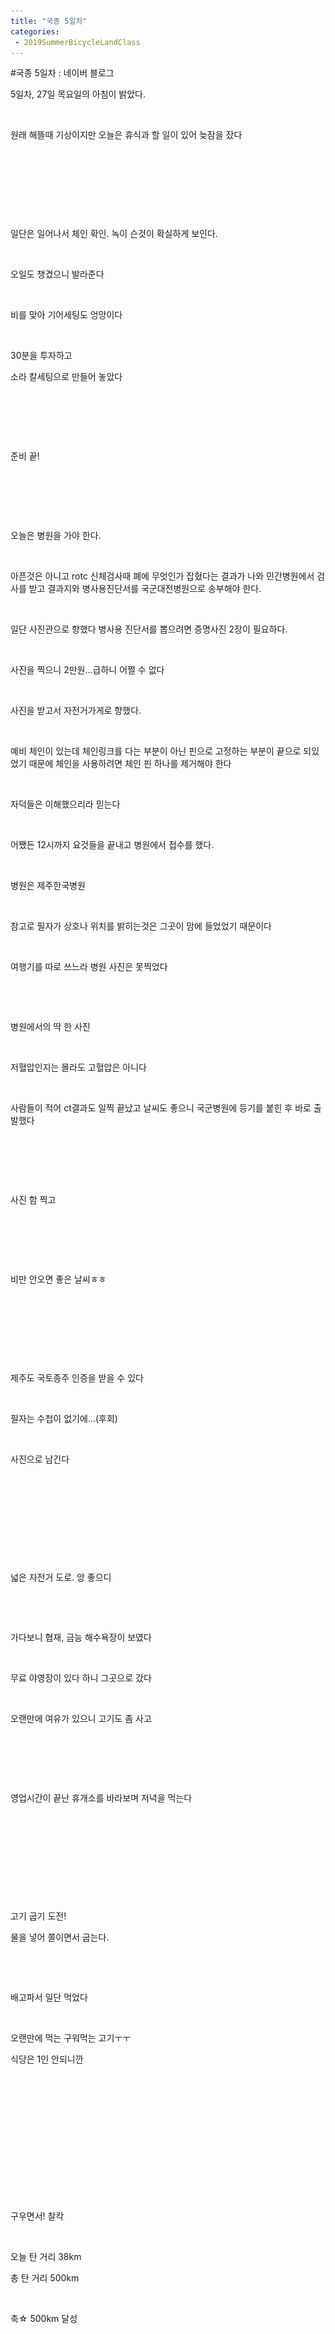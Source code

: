 ```yaml
---
title: "국종 5일차"
categories:
 - 2019SummerBicycleLandClass
---
```

#국종 5일차 : 네이버 블로그
<div class="wrap_rabbit pcol2 _param(1) _postViewArea221573292440" id="post-view221573292440">
<!-- Rabbit HTML --><div class="se-viewer se-theme-default" lang="ko-KR">
<!-- SE_DOC_HEADER_END -->
<div class="se-main-container">
<div class="se-component se-text se-l-default" id="SE-57f25107-99b1-11e9-9aaf-e57bdb210bdc">
<div class="se-component-content">
<div class="se-section se-section-text se-l-default">
<div class="se-module se-module-text"><!-- SE-TEXT { --><p class="se-text-paragraph se-text-paragraph-align-" id="SE-b3215d32-99fb-11e9-bdc1-1b9b3fe1d43d" style=""><span class="se-fs- se-ff-" id="SE-d5066da3-99fb-11e9-bdc1-b5b4067c705f" style="">5일차, 27일 목요일의 아침이 밝았다.</span></p><!-- } SE-TEXT --><!-- SE-TEXT { --><p class="se-text-paragraph se-text-paragraph-align-" id="SE-b3215d33-99fb-11e9-bdc1-4b4cfb356885" style=""><span class="se-fs- se-ff-" id="SE-d5066da4-99fb-11e9-bdc1-710086da8aee" style="">​</span></p><!-- } SE-TEXT --><!-- SE-TEXT { --><p class="se-text-paragraph se-text-paragraph-align-" id="SE-b3215d34-99fb-11e9-bdc1-e13bf104c26c" style=""><span class="se-fs- se-ff-" id="SE-d50694b5-99fb-11e9-bdc1-4d266d7ddf91" style="">원래 해뜰때 기상이지만 오늘은 휴식과 할 일이 있어 늦잠을 잤다</span></p><!-- } SE-TEXT --><!-- SE-TEXT { --><p class="se-text-paragraph se-text-paragraph-align-" id="SE-a429854b-99b7-11e9-9aaf-61756f246b57" style=""><span class="se-fs- se-ff-" id="SE-d50694b6-99fb-11e9-bdc1-154da6a281ec" style="">​</span></p><!-- } SE-TEXT --><!-- SE-TEXT { --><p class="se-text-paragraph se-text-paragraph-align-" id="SE-d50694b8-99fb-11e9-bdc1-535434cc4184" style=""><span class="se-fs- se-ff-" id="SE-d50694b7-99fb-11e9-bdc1-2513c3195a4b" style="">​</span></p><!-- } SE-TEXT --><!-- SE-TEXT { --><p class="se-text-paragraph se-text-paragraph-align-" id="SE-d50694ba-99fb-11e9-bdc1-b9b3ff8d9064" style=""><span class="se-fs- se-ff-" id="SE-d50694b9-99fb-11e9-bdc1-3b98e2f699a7" style="">​</span></p><!-- } SE-TEXT --></div>
</div>
</div>
</div> <div class="se-component se-image se-l-default" id="SE-5435be26-99b1-11e9-9aaf-99211b1ac207">
<div class="se-component-content se-component-content-fit">
<div class="se-section se-section-image se-l-default se-section-align-">
<a class="se-module se-module-image __se_image_link __se_link" data-linkdata='{"id" : "SE-5435be26-99b1-11e9-9aaf-99211b1ac207", "src" : "https://postfiles.pstatic.net/MjAxOTA2MjhfMTA3/MDAxNTYxNzMyNDgyNzk1.LxqO8Vbx1O8vgaLIvHBlFfqgSpyYWlUNCojJMLxnGAAg.PJv1IzGS4HHihemo1ndj-GbxFL0VocFInH7UpxzVtdkg.JPEG.dls32208/20190627_103716.jpg", "linkUse" : "false", "link" : ""}' data-linktype="img" href="#" onclick="return false;" style=" ">
<img alt="" class="se-image-resource" data-height="506" data-lazy-src="https://postfiles.pstatic.net/MjAxOTA2MjhfMTA3/MDAxNTYxNzMyNDgyNzk1.LxqO8Vbx1O8vgaLIvHBlFfqgSpyYWlUNCojJMLxnGAAg.PJv1IzGS4HHihemo1ndj-GbxFL0VocFInH7UpxzVtdkg.JPEG.dls32208/20190627_103716.jpg?type=w966" data-width="900" src="https://raw.githubusercontent.com/rage147-OwO/rage147-OwO.github.io/master/_images/images/2019-6-29-국종 5일차/0.jpg">
</a> </div>
</div>
</div> <div class="se-component se-text se-l-default" id="SE-924be81c-99b1-11e9-9aaf-19e4237fe9ee">
<div class="se-component-content">
<div class="se-section se-section-text se-l-default">
<div class="se-module se-module-text"><!-- SE-TEXT { --><p class="se-text-paragraph se-text-paragraph-align-" id="SE-b3249187-99fb-11e9-bdc1-93db2fef6c19" style=""><span class="se-fs- se-ff-" id="SE-d507580b-99fb-11e9-bdc1-c990315e09b5" style="">일단은 일어나서 체인 확인. 녹이 슨것이 확실하게 보인다.</span></p><!-- } SE-TEXT --><!-- SE-TEXT { --><p class="se-text-paragraph se-text-paragraph-align-" id="SE-b3249188-99fb-11e9-bdc1-31c32c78b3ff" style=""><span class="se-fs- se-ff-" id="SE-d507580c-99fb-11e9-bdc1-cdd171175212" style="">​</span></p><!-- } SE-TEXT --><!-- SE-TEXT { --><p class="se-text-paragraph se-text-paragraph-align-" id="SE-b3249189-99fb-11e9-bdc1-155547817bca" style=""><span class="se-fs- se-ff-" id="SE-d507580d-99fb-11e9-bdc1-7dd56ba08272" style="">오일도 챙겼으니 발라준다</span></p><!-- } SE-TEXT --><!-- SE-TEXT { --><p class="se-text-paragraph se-text-paragraph-align-" id="SE-b324918a-99fb-11e9-bdc1-0bb947c1301d" style=""><span class="se-fs- se-ff-" id="SE-d507580e-99fb-11e9-bdc1-6b1fd23371f9" style="">​</span></p><!-- } SE-TEXT --><!-- SE-TEXT { --><p class="se-text-paragraph se-text-paragraph-align-" id="SE-b324918b-99fb-11e9-bdc1-bf7a4fb29cdb" style=""><span class="se-fs- se-ff-" id="SE-d507580f-99fb-11e9-bdc1-793aaffc91a8" style="">비를 맞아 기어세팅도 엉망이다</span></p><!-- } SE-TEXT --><!-- SE-TEXT { --><p class="se-text-paragraph se-text-paragraph-align-" id="SE-b324918c-99fb-11e9-bdc1-ff094a3562ce" style=""><span class="se-fs- se-ff-" id="SE-d5075810-99fb-11e9-bdc1-99047f992d49" style="">​</span></p><!-- } SE-TEXT --><!-- SE-TEXT { --><p class="se-text-paragraph se-text-paragraph-align-" id="SE-b324918d-99fb-11e9-bdc1-4b56e8adca9f" style=""><span class="se-fs- se-ff-" id="SE-d5077f21-99fb-11e9-bdc1-7d720e10b709" style="">30분을 투자하고</span></p><!-- } SE-TEXT --><!-- SE-TEXT { --><p class="se-text-paragraph se-text-paragraph-align-" id="SE-b324918e-99fb-11e9-bdc1-d58b72fba9dd" style=""><span class="se-fs- se-ff-" id="SE-d5077f22-99fb-11e9-bdc1-eb1803dd505e" style="">소라 칼세팅으로 만들어 놓았다</span></p><!-- } SE-TEXT --><!-- SE-TEXT { --><p class="se-text-paragraph se-text-paragraph-align-" id="SE-b324918f-99fb-11e9-bdc1-e3f36c41b386" style=""><span class="se-fs- se-ff-" id="SE-d5077f23-99fb-11e9-bdc1-a75a4be0a106" style="">​</span></p><!-- } SE-TEXT --><!-- SE-TEXT { --><p class="se-text-paragraph se-text-paragraph-align-" id="SE-b3249190-99fb-11e9-bdc1-8f8448040128" style=""><span class="se-fs- se-ff-" id="SE-d5077f24-99fb-11e9-bdc1-f72097631d5d" style="">​</span></p><!-- } SE-TEXT --><!-- SE-TEXT { --><p class="se-text-paragraph se-text-paragraph-align-" id="SE-b3249191-99fb-11e9-bdc1-f9abdd76ccbe" style=""><span class="se-fs- se-ff-" id="SE-d5077f25-99fb-11e9-bdc1-f1aa6c32b8dc" style="">​</span></p><!-- } SE-TEXT --><!-- SE-TEXT { --><p class="se-text-paragraph se-text-paragraph-align-" id="SE-a42a21a7-99b7-11e9-9aaf-d534bfa32002" style=""><span class="se-fs- se-ff-" id="SE-d5077f26-99fb-11e9-bdc1-cb348f2f330e" style="">준비 끝!</span></p><!-- } SE-TEXT --></div>
</div>
</div>
</div> <div class="se-component se-image se-l-default" id="SE-54360c47-99b1-11e9-9aaf-a59f8596c7f8">
<div class="se-component-content se-component-content-fit">
<div class="se-section se-section-image se-l-default se-section-align-">
<a class="se-module se-module-image __se_image_link __se_link" data-linkdata='{"id" : "SE-54360c47-99b1-11e9-9aaf-a59f8596c7f8", "src" : "https://postfiles.pstatic.net/MjAxOTA2MjhfMTA3/MDAxNTYxNzMyNDgzOTM1.KW68anG-y1J37ynxFdy7Ki-FYK6KyR-RNGS4PLi5R0Eg.dQ8hVBOJGoABVPBPOuinuLvto4N17zfCM9nbpXcJFdUg.JPEG.dls32208/20190627_104809.jpg", "linkUse" : "false", "link" : ""}' data-linktype="img" href="#" onclick="return false;" style=" ">
<img alt="" class="se-image-resource" data-height="506" data-lazy-src="https://postfiles.pstatic.net/MjAxOTA2MjhfMTA3/MDAxNTYxNzMyNDgzOTM1.KW68anG-y1J37ynxFdy7Ki-FYK6KyR-RNGS4PLi5R0Eg.dQ8hVBOJGoABVPBPOuinuLvto4N17zfCM9nbpXcJFdUg.JPEG.dls32208/20190627_104809.jpg?type=w966" data-width="900" src="https://raw.githubusercontent.com/rage147-OwO/rage147-OwO.github.io/master/_images/images/2019-6-29-국종 5일차/1.jpg">
</a> </div>
</div>
</div> <div class="se-component se-text se-l-default" id="SE-c8d564cb-99b1-11e9-9aaf-db70505dd966">
<div class="se-component-content">
<div class="se-section se-section-text se-l-default">
<div class="se-module se-module-text"><!-- SE-TEXT { --><p class="se-text-paragraph se-text-paragraph-align-" id="SE-b325ca14-99fb-11e9-bdc1-857b21d23154" style=""><span class="se-fs- se-ff-" id="SE-d5081b67-99fb-11e9-bdc1-bdf3b03c6f6b" style="">​</span></p><!-- } SE-TEXT --><!-- SE-TEXT { --><p class="se-text-paragraph se-text-paragraph-align-" id="SE-b325ca15-99fb-11e9-bdc1-ffcb87725313" style=""><span class="se-fs- se-ff-" id="SE-d5084278-99fb-11e9-bdc1-a518d901d736" style="">​</span></p><!-- } SE-TEXT --><!-- SE-TEXT { --><p class="se-text-paragraph se-text-paragraph-align-" id="SE-b325ca16-99fb-11e9-bdc1-13b715fb028f" style=""><span class="se-fs- se-ff-" id="SE-d5084279-99fb-11e9-bdc1-097e1612a7bf" style="">오늘은 병원을 가야 한다.</span></p><!-- } SE-TEXT --><!-- SE-TEXT { --><p class="se-text-paragraph se-text-paragraph-align-" id="SE-b325f127-99fb-11e9-bdc1-29fd0bf8fc73" style=""><span class="se-fs- se-ff-" id="SE-d508427a-99fb-11e9-bdc1-c9b8550d24f2" style="">​</span></p><!-- } SE-TEXT --><!-- SE-TEXT { --><p class="se-text-paragraph se-text-paragraph-align-" id="SE-b325f128-99fb-11e9-bdc1-43bcf51ca2c5" style=""><span class="se-fs- se-ff-" id="SE-d508427b-99fb-11e9-bdc1-511d50bc83b4" style="">아픈것은 아니고 rotc 신체검사때 폐에 무엇인가 잡혔다는 결과가 나와 민간병원에서 검사를 받고 결과지와 병사용진단서를 국군대전병원으로 송부해야 한다.</span></p><!-- } SE-TEXT --><!-- SE-TEXT { --><p class="se-text-paragraph se-text-paragraph-align-" id="SE-b325f129-99fb-11e9-bdc1-1fe7057f7b83" style=""><span class="se-fs- se-ff-" id="SE-d508427c-99fb-11e9-bdc1-632eb6ee25c6" style="">​</span></p><!-- } SE-TEXT --><!-- SE-TEXT { --><p class="se-text-paragraph se-text-paragraph-align-" id="SE-b325f12a-99fb-11e9-bdc1-21ad8ee4a6d5" style=""><span class="se-fs- se-ff-" id="SE-d508427d-99fb-11e9-bdc1-ff87ee8e2133" style="">일단 사진관으로 향했다 병사용 진단서를 뽑으려면 증명사진 2장이 필요하다.</span></p><!-- } SE-TEXT --><!-- SE-TEXT { --><p class="se-text-paragraph se-text-paragraph-align-" id="SE-b325f12b-99fb-11e9-bdc1-53d1af59c24d" style=""><span class="se-fs- se-ff-" id="SE-d508427e-99fb-11e9-bdc1-ed84157cd87a" style="">​</span></p><!-- } SE-TEXT --><!-- SE-TEXT { --><p class="se-text-paragraph se-text-paragraph-align-" id="SE-b325f12c-99fb-11e9-bdc1-c98858cbe97f" style=""><span class="se-fs- se-ff-" id="SE-d508698f-99fb-11e9-bdc1-f95c3b0ef46d" style="">사진을 찍으니 2만원...급하니 어쩔 수 없다</span></p><!-- } SE-TEXT --><!-- SE-TEXT { --><p class="se-text-paragraph se-text-paragraph-align-" id="SE-b325f12d-99fb-11e9-bdc1-4323b1791aa5" style=""><span class="se-fs- se-ff-" id="SE-d5086990-99fb-11e9-bdc1-59cabcc2a442" style="">​</span></p><!-- } SE-TEXT --><!-- SE-TEXT { --><p class="se-text-paragraph se-text-paragraph-align-" id="SE-b325f12e-99fb-11e9-bdc1-33dd84ff6e67" style=""><span class="se-fs- se-ff-" id="SE-d5086991-99fb-11e9-bdc1-f135f1aa2a35" style="">사진을 받고서 자전거가게로 향했다.</span></p><!-- } SE-TEXT --><!-- SE-TEXT { --><p class="se-text-paragraph se-text-paragraph-align-" id="SE-b325f12f-99fb-11e9-bdc1-9f5045430a98" style=""><span class="se-fs- se-ff-" id="SE-d5086992-99fb-11e9-bdc1-0d9e5320e7ab" style="">​</span></p><!-- } SE-TEXT --><!-- SE-TEXT { --><p class="se-text-paragraph se-text-paragraph-align-" id="SE-b325f130-99fb-11e9-bdc1-c7d0fff24907" style=""><span class="se-fs- se-ff-" id="SE-d5086993-99fb-11e9-bdc1-0398b5099aad" style="">예비 체인이 있는데 체인링크를 다는 부분이 아닌 핀으로 고정하는 부분이 끝으로 되있었기 때문에 체인을 사용하려면 체인 핀 하나를 제거해야 한다</span></p><!-- } SE-TEXT --><!-- SE-TEXT { --><p class="se-text-paragraph se-text-paragraph-align-" id="SE-b325f131-99fb-11e9-bdc1-93cf8e3a7ec4" style=""><span class="se-fs- se-ff-" id="SE-d5086994-99fb-11e9-bdc1-574deb838068" style="">​</span></p><!-- } SE-TEXT --><!-- SE-TEXT { --><p class="se-text-paragraph se-text-paragraph-align-" id="SE-b325f132-99fb-11e9-bdc1-5f593dfb5057" style=""><span class="se-fs- se-ff-" id="SE-d5086995-99fb-11e9-bdc1-0dade8615187" style="">자덕들은 이해했으리라 믿는다</span></p><!-- } SE-TEXT --><!-- SE-TEXT { --><p class="se-text-paragraph se-text-paragraph-align-" id="SE-b325f133-99fb-11e9-bdc1-b99b9d2ee5d0" style=""><span class="se-fs- se-ff-" id="SE-d5086996-99fb-11e9-bdc1-13634c317a2c" style="">​</span></p><!-- } SE-TEXT --><!-- SE-TEXT { --><p class="se-text-paragraph se-text-paragraph-align-" id="SE-b325f134-99fb-11e9-bdc1-1b58befc8594" style=""><span class="se-fs- se-ff-" id="SE-d5086997-99fb-11e9-bdc1-fd84ac759cbf" style="">어쨌든 12시까지 요것들을 끝내고 병원에서 접수를 했다.</span></p><!-- } SE-TEXT --><!-- SE-TEXT { --><p class="se-text-paragraph se-text-paragraph-align-" id="SE-b325f135-99fb-11e9-bdc1-91427e8b9417" style=""><span class="se-fs- se-ff-" id="SE-d50890a8-99fb-11e9-bdc1-b7b68770fc95" style="">​</span></p><!-- } SE-TEXT --><!-- SE-TEXT { --><p class="se-text-paragraph se-text-paragraph-align-" id="SE-b325f136-99fb-11e9-bdc1-ef1dbc1d44c9" style=""><span class="se-fs- se-ff-" id="SE-d50890a9-99fb-11e9-bdc1-71a875d65f4a" style="">병원은 제주한국병원</span></p><!-- } SE-TEXT --><!-- SE-TEXT { --><p class="se-text-paragraph se-text-paragraph-align-" id="SE-b325f137-99fb-11e9-bdc1-b1ac375e6c3c" style=""><span class="se-fs- se-ff-" id="SE-d50890aa-99fb-11e9-bdc1-bbe6c9bab8d0" style="">​</span></p><!-- } SE-TEXT --><!-- SE-TEXT { --><p class="se-text-paragraph se-text-paragraph-align-" id="SE-b325f138-99fb-11e9-bdc1-c7c320e4ce06" style=""><span class="se-fs- se-ff-" id="SE-d50890ab-99fb-11e9-bdc1-5fcdfef32058" style="">참고로 필자가 상호나 위치를 밝히는것은 그곳이 맘에 들었었기 때문이다</span></p><!-- } SE-TEXT --><!-- SE-TEXT { --><p class="se-text-paragraph se-text-paragraph-align-" id="SE-a42b0b33-99b7-11e9-9aaf-8764713e645b" style=""><span class="se-fs- se-ff-" id="SE-d50890ac-99fb-11e9-bdc1-65c7d7caa89a" style="">​</span></p><!-- } SE-TEXT --><!-- SE-TEXT { --><p class="se-text-paragraph se-text-paragraph-align-" id="SE-d50890ae-99fb-11e9-bdc1-599260883469" style=""><span class="se-fs- se-ff-" id="SE-d50890ad-99fb-11e9-bdc1-4d45b86f8887" style="">여행기를 따로 쓰느라 병원 사진은 못찍었다</span></p><!-- } SE-TEXT --><!-- SE-TEXT { --><p class="se-text-paragraph se-text-paragraph-align-" id="SE-d50890b0-99fb-11e9-bdc1-6741aa5e7f12" style=""><span class="se-fs- se-ff-" id="SE-d50890af-99fb-11e9-bdc1-5fe674bc9270" style="">​</span></p><!-- } SE-TEXT --></div>
</div>
</div>
</div> <div class="se-component se-image se-l-default" id="SE-5436f6a9-99b1-11e9-9aaf-214e4811af36">
<div class="se-component-content se-component-content-fit">
<div class="se-section se-section-image se-l-default se-section-align-">
<a class="se-module se-module-image __se_image_link __se_link" data-linkdata='{"id" : "SE-5436f6a9-99b1-11e9-9aaf-214e4811af36", "src" : "https://postfiles.pstatic.net/MjAxOTA2MjhfMjY3/MDAxNTYxNzMyNDg1NDM4.9i4C7hnzTkvhH9znpLgJOjxPZol8M9UuBRmVwOzEQ6og.UktQ-3eb01gGxV_zDYe5UB-IgdvOyqc3CxJmataGRcYg.JPEG.dls32208/20190627_143220.jpg", "linkUse" : "false", "link" : ""}' data-linktype="img" href="#" onclick="return false;" style=" ">
<img alt="" class="se-image-resource" data-height="1600" data-lazy-src="https://postfiles.pstatic.net/MjAxOTA2MjhfMjY3/MDAxNTYxNzMyNDg1NDM4.9i4C7hnzTkvhH9znpLgJOjxPZol8M9UuBRmVwOzEQ6og.UktQ-3eb01gGxV_zDYe5UB-IgdvOyqc3CxJmataGRcYg.JPEG.dls32208/20190627_143220.jpg?type=w966" data-width="900" src="https://raw.githubusercontent.com/rage147-OwO/rage147-OwO.github.io/master/_images/images/2019-6-29-국종 5일차/2.jpg">
</a> </div>
</div>
</div> <div class="se-component se-text se-l-default" id="SE-7c5bbad8-99b4-11e9-9aaf-9bd803b8caea">
<div class="se-component-content">
<div class="se-section se-section-text se-l-default">
<div class="se-module se-module-text"><!-- SE-TEXT { --><p class="se-text-paragraph se-text-paragraph-align-" id="SE-b32729bb-99fb-11e9-bdc1-334055ec85a3" style=""><span class="se-fs- se-ff-" id="SE-d5092cf1-99fb-11e9-bdc1-5110b2623085" style="">병원에서의 딱 한 사진</span></p><!-- } SE-TEXT --><!-- SE-TEXT { --><p class="se-text-paragraph se-text-paragraph-align-" id="SE-b32729bc-99fb-11e9-bdc1-192fe13056da" style=""><span class="se-fs- se-ff-" id="SE-d5095402-99fb-11e9-bdc1-cba85b24f455" style="">​</span></p><!-- } SE-TEXT --><!-- SE-TEXT { --><p class="se-text-paragraph se-text-paragraph-align-" id="SE-b32729bd-99fb-11e9-bdc1-ab3334f89635" style=""><span class="se-fs- se-ff-" id="SE-d5095403-99fb-11e9-bdc1-e97c90071851" style="">저혈압인지는 몰라도 고혈압은 아니다</span></p><!-- } SE-TEXT --><!-- SE-TEXT { --><p class="se-text-paragraph se-text-paragraph-align-" id="SE-a42ba77f-99b7-11e9-9aaf-9d337644f060" style=""><span class="se-fs- se-ff-" id="SE-d5095404-99fb-11e9-bdc1-fb1f47e820de" style="">​</span></p><!-- } SE-TEXT --><!-- SE-TEXT { --><p class="se-text-paragraph se-text-paragraph-align-" id="SE-d5095406-99fb-11e9-bdc1-e14d06ae6376" style=""><span class="se-fs- se-ff-" id="SE-d5095405-99fb-11e9-bdc1-e731a746632d" style="">사람들이 적어 ct결과도 일찍 끝났고 날씨도 좋으니 국군병원에 등기를 붙힌 후 바로 출발했다</span></p><!-- } SE-TEXT --><!-- SE-TEXT { --><p class="se-text-paragraph se-text-paragraph-align-" id="SE-d5095408-99fb-11e9-bdc1-2b0bd963aff7" style=""><span class="se-fs- se-ff-" id="SE-d5095407-99fb-11e9-bdc1-193f9ec6d70a" style="">​</span></p><!-- } SE-TEXT --></div>
</div>
</div>
</div> <div class="se-component se-image se-l-default" id="SE-54371dba-99b1-11e9-9aaf-0fe0a4cb6a4e">
<div class="se-component-content se-component-content-fit">
<div class="se-section se-section-image se-l-default se-section-align-">
<a class="se-module se-module-image __se_image_link __se_link" data-linkdata='{"id" : "SE-54371dba-99b1-11e9-9aaf-0fe0a4cb6a4e", "src" : "https://postfiles.pstatic.net/MjAxOTA2MjhfMTIy/MDAxNTYxNzMyNDg2NjE0.VkWUZUxMFD9MOf2OdOKiJooifZxzMchFhLzdjvsXx5Qg.Pgm7y_tlxZHr60gLHe8lemSGXIY6SCB83_e5cRSsTK0g.JPEG.dls32208/20190627_165148.jpg", "linkUse" : "false", "link" : ""}' data-linktype="img" href="#" onclick="return false;" style=" ">
<img alt="" class="se-image-resource" data-height="506" data-lazy-src="https://postfiles.pstatic.net/MjAxOTA2MjhfMTIy/MDAxNTYxNzMyNDg2NjE0.VkWUZUxMFD9MOf2OdOKiJooifZxzMchFhLzdjvsXx5Qg.Pgm7y_tlxZHr60gLHe8lemSGXIY6SCB83_e5cRSsTK0g.JPEG.dls32208/20190627_165148.jpg?type=w966" data-width="900" src="https://raw.githubusercontent.com/rage147-OwO/rage147-OwO.github.io/master/_images/images/2019-6-29-국종 5일차/3.jpg">
</a> </div>
</div>
</div> <div class="se-component se-text se-l-default" id="SE-bda71f03-99b4-11e9-9aaf-2541ce06c13b">
<div class="se-component-content">
<div class="se-section se-section-text se-l-default">
<div class="se-module se-module-text"><!-- SE-TEXT { --><p class="se-text-paragraph se-text-paragraph-align-" id="SE-a42c1cb5-99b7-11e9-9aaf-f7443e9c2652" style=""><span class="se-fs- se-ff-" id="SE-d50a8c89-99fb-11e9-bdc1-237060730acc" style="">​</span></p><!-- } SE-TEXT --><!-- SE-TEXT { --><p class="se-text-paragraph se-text-paragraph-align-" id="SE-d50a8c8b-99fb-11e9-bdc1-1994d1194cc9" style=""><span class="se-fs- se-ff-" id="SE-d50a8c8a-99fb-11e9-bdc1-edd48fe8f8c0" style="">사진 함 찍고</span></p><!-- } SE-TEXT --><!-- SE-TEXT { --><p class="se-text-paragraph se-text-paragraph-align-" id="SE-d50a8c8d-99fb-11e9-bdc1-0bfbfd19f4e2" style=""><span class="se-fs- se-ff-" id="SE-d50a8c8c-99fb-11e9-bdc1-d528b57a22af" style="">​</span></p><!-- } SE-TEXT --></div>
</div>
</div>
</div> <div class="se-component se-image se-l-default" id="SE-543744cb-99b1-11e9-9aaf-4b6792ebb797">
<div class="se-component-content se-component-content-fit">
<div class="se-section se-section-image se-l-default se-section-align-">
<a class="se-module se-module-image __se_image_link __se_link" data-linkdata='{"id" : "SE-543744cb-99b1-11e9-9aaf-4b6792ebb797", "src" : "https://postfiles.pstatic.net/MjAxOTA2MjhfMTk5/MDAxNTYxNzMyNDg3Nzk4.2kAq2quU6k-xfV5JhWiX1E0rxK3sxpliDEC-AfjvsTUg.gwUFOX6XnGUy-ry8K2IsEkEkyP8ZQodiqwKE1t93u9cg.JPEG.dls32208/20190627_173016.jpg", "linkUse" : "false", "link" : ""}' data-linktype="img" href="#" onclick="return false;" style=" ">
<img alt="" class="se-image-resource" data-height="506" data-lazy-src="https://postfiles.pstatic.net/MjAxOTA2MjhfMTk5/MDAxNTYxNzMyNDg3Nzk4.2kAq2quU6k-xfV5JhWiX1E0rxK3sxpliDEC-AfjvsTUg.gwUFOX6XnGUy-ry8K2IsEkEkyP8ZQodiqwKE1t93u9cg.JPEG.dls32208/20190627_173016.jpg?type=w966" data-width="900" src="https://raw.githubusercontent.com/rage147-OwO/rage147-OwO.github.io/master/_images/images/2019-6-29-국종 5일차/4.jpg"/>
</a> </div>
</div>
</div> <div class="se-component se-text se-l-default" id="SE-ef4db176-99b4-11e9-9aaf-73e3c975c408">
<div class="se-component-content">
<div class="se-section se-section-text se-l-default">
<div class="se-module se-module-text"><!-- SE-TEXT { --><p class="se-text-paragraph se-text-paragraph-align-" id="SE-b3294ca2-99fb-11e9-bdc1-6f6f381b3b08" style=""><span class="se-fs- se-ff-" id="SE-d50b76ee-99fb-11e9-bdc1-4b54d9b6d77b" style="">​</span></p><!-- } SE-TEXT --><!-- SE-TEXT { --><p class="se-text-paragraph se-text-paragraph-align-" id="SE-b3294ca3-99fb-11e9-bdc1-ff27d835597e" style=""><span class="se-fs- se-ff-" id="SE-d50b76ef-99fb-11e9-bdc1-3907e66cf4c6" style="">비만 안오면 좋은 날씨ㅎㅎ</span></p><!-- } SE-TEXT --><!-- SE-TEXT { --><p class="se-text-paragraph se-text-paragraph-align-" id="SE-a42cb8ff-99b7-11e9-9aaf-4736dcb4d9af" style=""><span class="se-fs- se-ff-" id="SE-d50b76f0-99fb-11e9-bdc1-351179c1bb90" style="">​</span></p><!-- } SE-TEXT --><!-- SE-TEXT { --><p class="se-text-paragraph se-text-paragraph-align-" id="SE-d50b76f2-99fb-11e9-bdc1-a1c3054ae54a" style=""><span class="se-fs- se-ff-" id="SE-d50b76f1-99fb-11e9-bdc1-2b1fd04bfe34" style="">​</span></p><!-- } SE-TEXT --><!-- SE-TEXT { --><p class="se-text-paragraph se-text-paragraph-align-" id="SE-d50b9e04-99fb-11e9-bdc1-8115806b3a2c" style=""><span class="se-fs- se-ff-" id="SE-d50b9e03-99fb-11e9-bdc1-390165670b01" style="">​</span></p><!-- } SE-TEXT --></div>
</div>
</div>
</div> <div class="se-component se-image se-l-default" id="SE-54376bdc-99b1-11e9-9aaf-d70fc1f18897">
<div class="se-component-content se-component-content-fit">
<div class="se-section se-section-image se-l-default se-section-align-">
<a class="se-module se-module-image __se_image_link __se_link" data-linkdata='{"id" : "SE-54376bdc-99b1-11e9-9aaf-d70fc1f18897", "src" : "https://postfiles.pstatic.net/MjAxOTA2MjhfMTMg/MDAxNTYxNzMyNDg5NDc2.FtM69F0nn-jXT_i9nY2bvXth6BcYxdV-6LB0yo8myB4g.lZ7LU9WU68I2muJgxgdtVlFRz07xbNV4lHOHQghq8OUg.JPEG.dls32208/20190627_181440.jpg", "linkUse" : "false", "link" : ""}' data-linktype="img" href="#" onclick="return false;" style=" ">
<img alt="" class="se-image-resource" data-height="1600" data-lazy-src="https://postfiles.pstatic.net/MjAxOTA2MjhfMTMg/MDAxNTYxNzMyNDg5NDc2.FtM69F0nn-jXT_i9nY2bvXth6BcYxdV-6LB0yo8myB4g.lZ7LU9WU68I2muJgxgdtVlFRz07xbNV4lHOHQghq8OUg.JPEG.dls32208/20190627_181440.jpg?type=w966" data-width="900" src="https://raw.githubusercontent.com/rage147-OwO/rage147-OwO.github.io/master/_images/images/2019-6-29-국종 5일차/5.jpg"/>
</a> </div>
</div>
</div> <div class="se-component se-text se-l-default" id="SE-fd13b1f1-99b4-11e9-9aaf-45a53c65213b">
<div class="se-component-content">
<div class="se-section se-section-text se-l-default">
<div class="se-module se-module-text"><!-- SE-TEXT { --><p class="se-text-paragraph se-text-paragraph-align-" id="SE-b32a5e16-99fb-11e9-bdc1-5bdd0a50fafa" style=""><span class="se-fs- se-ff-" id="SE-d50c6155-99fb-11e9-bdc1-fbcb31e59a57" style="">제주도 국토종주 인증을 받을 수 있다</span></p><!-- } SE-TEXT --><!-- SE-TEXT { --><p class="se-text-paragraph se-text-paragraph-align-" id="SE-b32a5e17-99fb-11e9-bdc1-5d568300f1f1" style=""><span class="se-fs- se-ff-" id="SE-d50c8866-99fb-11e9-bdc1-5f08194ed59c" style="">​</span></p><!-- } SE-TEXT --><!-- SE-TEXT { --><p class="se-text-paragraph se-text-paragraph-align-" id="SE-b32a5e18-99fb-11e9-bdc1-d5ef94ea8557" style=""><span class="se-fs- se-ff-" id="SE-d50c8867-99fb-11e9-bdc1-11286141f884" style="">필자는 수첩이 없기에...(후회)</span></p><!-- } SE-TEXT --><!-- SE-TEXT { --><p class="se-text-paragraph se-text-paragraph-align-" id="SE-b32a5e19-99fb-11e9-bdc1-5782d6286ae3" style=""><span class="se-fs- se-ff-" id="SE-d50c8868-99fb-11e9-bdc1-e5294abd1621" style="">​</span></p><!-- } SE-TEXT --><!-- SE-TEXT { --><p class="se-text-paragraph se-text-paragraph-align-" id="SE-b32a5e1a-99fb-11e9-bdc1-79bf55c0aeb4" style=""><span class="se-fs- se-ff-" id="SE-d50c8869-99fb-11e9-bdc1-8d0b1d5c0352" style="">사진으로 남긴다</span></p><!-- } SE-TEXT --><!-- SE-TEXT { --><p class="se-text-paragraph se-text-paragraph-align-" id="SE-a42d554f-99b7-11e9-9aaf-79da6bda80f8" style=""><span class="se-fs- se-ff-" id="SE-d50c886a-99fb-11e9-bdc1-7b292e05e72a" style="">​</span></p><!-- } SE-TEXT --><!-- SE-TEXT { --><p class="se-text-paragraph se-text-paragraph-align-" id="SE-d50c886c-99fb-11e9-bdc1-432e49e1038e" style=""><span class="se-fs- se-ff-" id="SE-d50c886b-99fb-11e9-bdc1-095700c945e0" style="">​</span></p><!-- } SE-TEXT --><!-- SE-TEXT { --><p class="se-text-paragraph se-text-paragraph-align-" id="SE-d50c886e-99fb-11e9-bdc1-894afb0b9a41" style=""><span class="se-fs- se-ff-" id="SE-d50c886d-99fb-11e9-bdc1-ab1cfad775ef" style="">​</span></p><!-- } SE-TEXT --></div>
</div>
</div>
</div> <div class="se-component se-image se-l-default" id="SE-5437b9fd-99b1-11e9-9aaf-fbad4d8e9878">
<div class="se-component-content se-component-content-fit">
<div class="se-section se-section-image se-l-default se-section-align-">
<a class="se-module se-module-image __se_image_link __se_link" data-linkdata='{"id" : "SE-5437b9fd-99b1-11e9-9aaf-fbad4d8e9878", "src" : "https://postfiles.pstatic.net/MjAxOTA2MjhfNTgg/MDAxNTYxNzMyNDkxMTMz.0o6U3e1dRb_55lX3BvuiqEUiWs5cT623cFHhG57y32Eg.-8dlUvbrYns3pFlH7wkHm3L8qiCNSvC8fm1fq3ISKAAg.JPEG.dls32208/20190627_185031.jpg", "linkUse" : "false", "link" : ""}' data-linktype="img" href="#" onclick="return false;" style=" ">
<img alt="" class="se-image-resource" data-height="1600" data-lazy-src="https://postfiles.pstatic.net/MjAxOTA2MjhfNTgg/MDAxNTYxNzMyNDkxMTMz.0o6U3e1dRb_55lX3BvuiqEUiWs5cT623cFHhG57y32Eg.-8dlUvbrYns3pFlH7wkHm3L8qiCNSvC8fm1fq3ISKAAg.JPEG.dls32208/20190627_185031.jpg?type=w966" data-width="900" src="https://raw.githubusercontent.com/rage147-OwO/rage147-OwO.github.io/master/_images/images/2019-6-29-국종 5일차/6.jpg"/>
</a> </div>
</div>
</div> <div class="se-component se-text se-l-default" id="SE-32ce93a0-99b5-11e9-9aaf-0f063d3a67c4">
<div class="se-component-content">
<div class="se-section se-section-text se-l-default">
<div class="se-module se-module-text"><!-- SE-TEXT { --><p class="se-text-paragraph se-text-paragraph-align-" id="SE-b32b969d-99fb-11e9-bdc1-ab54c4a94f9f" style=""><span class="se-fs- se-ff-" id="SE-d50d72cf-99fb-11e9-bdc1-632a43ecc7c9" style="">​</span></p><!-- } SE-TEXT --><!-- SE-TEXT { --><p class="se-text-paragraph se-text-paragraph-align-" id="SE-b32b969e-99fb-11e9-bdc1-e5eae358fbfb" style=""><span class="se-fs- se-ff-" id="SE-d50d99e0-99fb-11e9-bdc1-d97b091394e0" style="">넓은 자전거 도로. 앙 좋으디</span></p><!-- } SE-TEXT --><!-- SE-TEXT { --><p class="se-text-paragraph se-text-paragraph-align-" id="SE-b32b969f-99fb-11e9-bdc1-a72c6f2bd63a" style=""><span class="se-fs- se-ff-" id="SE-d50d99e1-99fb-11e9-bdc1-739143550f66" style="">​</span></p><!-- } SE-TEXT --><!-- SE-TEXT { --><p class="se-text-paragraph se-text-paragraph-align-" id="SE-b32b96a0-99fb-11e9-bdc1-8d13fb757ccc" style=""><span class="se-fs- se-ff-" id="SE-d50d99e2-99fb-11e9-bdc1-536348520082" style="">​</span></p><!-- } SE-TEXT --><!-- SE-TEXT { --><p class="se-text-paragraph se-text-paragraph-align-" id="SE-b32b96a1-99fb-11e9-bdc1-73f768454437" style=""><span class="se-fs- se-ff-" id="SE-d50d99e3-99fb-11e9-bdc1-570471aefdc5" style="">가다보니 협재, 금능 해수욕장이 보였다</span></p><!-- } SE-TEXT --><!-- SE-TEXT { --><p class="se-text-paragraph se-text-paragraph-align-" id="SE-b32b96a2-99fb-11e9-bdc1-679086073830" style=""><span class="se-fs- se-ff-" id="SE-d50d99e4-99fb-11e9-bdc1-2534d640bb9c" style="">​</span></p><!-- } SE-TEXT --><!-- SE-TEXT { --><p class="se-text-paragraph se-text-paragraph-align-" id="SE-b32b96a3-99fb-11e9-bdc1-23c8bdbd775b" style=""><span class="se-fs- se-ff-" id="SE-d50d99e5-99fb-11e9-bdc1-df31890a1de9" style="">무료 야영장이 있다 하니 그곳으로 갔다</span></p><!-- } SE-TEXT --><!-- SE-TEXT { --><p class="se-text-paragraph se-text-paragraph-align-" id="SE-b32b96a4-99fb-11e9-bdc1-a30cb3638a36" style=""><span class="se-fs- se-ff-" id="SE-d50d99e6-99fb-11e9-bdc1-23136dc2efe4" style="">​</span></p><!-- } SE-TEXT --><!-- SE-TEXT { --><p class="se-text-paragraph se-text-paragraph-align-" id="SE-a42df1a5-99b7-11e9-9aaf-7564cc90aa9a" style=""><span class="se-fs- se-ff-" id="SE-d50dc0f7-99fb-11e9-bdc1-5b20cfedcc6b" style="">오랜만에 여유가 있으니 고기도 좀 사고</span></p><!-- } SE-TEXT --><!-- SE-TEXT { --><p class="se-text-paragraph se-text-paragraph-align-" id="SE-d50dc0f9-99fb-11e9-bdc1-85851c369eba" style=""><span class="se-fs- se-ff-" id="SE-d50dc0f8-99fb-11e9-bdc1-95cfcbab9e1f" style="">​</span></p><!-- } SE-TEXT --><!-- SE-TEXT { --><p class="se-text-paragraph se-text-paragraph-align-" id="SE-d50dc0fb-99fb-11e9-bdc1-5309b10ddca3" style=""><span class="se-fs- se-ff-" id="SE-d50dc0fa-99fb-11e9-bdc1-c5dfa7e79920" style="">​</span></p><!-- } SE-TEXT --></div>
</div>
</div>
</div> <div class="se-component se-image se-l-default" id="SE-5437e10e-99b1-11e9-9aaf-033a854f023a">
<div class="se-component-content se-component-content-fit">
<div class="se-section se-section-image se-l-default se-section-align-">
<a class="se-module se-module-image __se_image_link __se_link" data-linkdata='{"id" : "SE-5437e10e-99b1-11e9-9aaf-033a854f023a", "src" : "https://postfiles.pstatic.net/MjAxOTA2MjhfMTkw/MDAxNTYxNzMyNDkyMzY0.3gY6fdpxfhHaJr_Ixke7O6T-QFt5881gKl5L8Jko49sg.rBpZlbaKIKffW-sx9_7pYOvTmk63sQskBxphDNagvbcg.JPEG.dls32208/20190627_195735.jpg", "linkUse" : "false", "link" : ""}' data-linktype="img" href="#" onclick="return false;" style=" ">
<img alt="" class="se-image-resource" data-height="506" data-lazy-src="https://postfiles.pstatic.net/MjAxOTA2MjhfMTkw/MDAxNTYxNzMyNDkyMzY0.3gY6fdpxfhHaJr_Ixke7O6T-QFt5881gKl5L8Jko49sg.rBpZlbaKIKffW-sx9_7pYOvTmk63sQskBxphDNagvbcg.JPEG.dls32208/20190627_195735.jpg?type=w966" data-width="900" src="https://raw.githubusercontent.com/rage147-OwO/rage147-OwO.github.io/master/_images/images/2019-6-29-국종 5일차/7.jpg"/>
</a> </div>
</div>
</div> <div class="se-component se-text se-l-default" id="SE-74f87111-99b5-11e9-9aaf-35460e942a71">
<div class="se-component-content">
<div class="se-section se-section-text se-l-default">
<div class="se-module se-module-text"><!-- SE-TEXT { --><p class="se-text-paragraph se-text-paragraph-align-" id="SE-b32ccf27-99fb-11e9-bdc1-d344044cd876" style=""><span class="se-fs- se-ff-" id="SE-d50ef97c-99fb-11e9-bdc1-15fc50ed4a0b" style="">영업시간이 끝난 휴개소를 바라보며 저녁을 먹는다</span></p><!-- } SE-TEXT --><!-- SE-TEXT { --><p class="se-text-paragraph se-text-paragraph-align-" id="SE-a42e66dd-99b7-11e9-9aaf-9fdcd59868c7" style=""><span class="se-fs- se-ff-" id="SE-d50ef97d-99fb-11e9-bdc1-fdbb57f1053a" style="">​</span></p><!-- } SE-TEXT --><!-- SE-TEXT { --><p class="se-text-paragraph se-text-paragraph-align-" id="SE-d50ef97f-99fb-11e9-bdc1-f97c30ccbe03" style=""><span class="se-fs- se-ff-" id="SE-d50ef97e-99fb-11e9-bdc1-a3fd304267ac" style="">​</span></p><!-- } SE-TEXT --><!-- SE-TEXT { --><p class="se-text-paragraph se-text-paragraph-align-" id="SE-d50f2091-99fb-11e9-bdc1-abc3110ad7f3" style=""><span class="se-fs- se-ff-" id="SE-d50f2090-99fb-11e9-bdc1-4fd7b4bfb847" style="">​</span></p><!-- } SE-TEXT --></div>
</div>
</div>
</div> <div class="se-component se-image se-l-default" id="SE-54382f2f-99b1-11e9-9aaf-5912a9f466c5">
<div class="se-component-content se-component-content-fit">
<div class="se-section se-section-image se-l-default se-section-align-">
<a class="se-module se-module-image __se_image_link __se_link" data-linkdata='{"id" : "SE-54382f2f-99b1-11e9-9aaf-5912a9f466c5", "src" : "https://postfiles.pstatic.net/MjAxOTA2MjhfMjQz/MDAxNTYxNzMyNDkzOTk3.uG0YdUUdwFwzw2AmI1_dzEvQdsRrwZQqXq7yueQ3Krgg.W_H8JeAuJCjU8qmtSj7wFG1JEreDc1YjUBdku3N-1sQg.JPEG.dls32208/20190627_195842.jpg", "linkUse" : "false", "link" : ""}' data-linktype="img" href="#" onclick="return false;" style=" ">
<img alt="" class="se-image-resource" data-height="1600" data-lazy-src="https://postfiles.pstatic.net/MjAxOTA2MjhfMjQz/MDAxNTYxNzMyNDkzOTk3.uG0YdUUdwFwzw2AmI1_dzEvQdsRrwZQqXq7yueQ3Krgg.W_H8JeAuJCjU8qmtSj7wFG1JEreDc1YjUBdku3N-1sQg.JPEG.dls32208/20190627_195842.jpg?type=w966" data-width="900" src="https://raw.githubusercontent.com/rage147-OwO/rage147-OwO.github.io/master/_images/images/2019-6-29-국종 5일차/8.jpg"/>
</a> </div>
</div>
</div> <div class="se-component se-text se-l-default" id="SE-a4091654-99b5-11e9-9aaf-d549e6d77820">
<div class="se-component-content">
<div class="se-section se-section-text se-l-default">
<div class="se-module se-module-text"><!-- SE-TEXT { --><p class="se-text-paragraph se-text-paragraph-align-" id="SE-b32e2eba-99fb-11e9-bdc1-152f5fdcf8d5" style=""><span class="se-fs- se-ff-" id="SE-d50fe3e2-99fb-11e9-bdc1-5fb8742e31ce" style="">​</span></p><!-- } SE-TEXT --><!-- SE-TEXT { --><p class="se-text-paragraph se-text-paragraph-align-" id="SE-b32e2ebb-99fb-11e9-bdc1-55a1b47c9031" style=""><span class="se-fs- se-ff-" id="SE-d50fe3e3-99fb-11e9-bdc1-1fa1e204faa8" style="">고기 굽기 도전!</span></p><!-- } SE-TEXT --><!-- SE-TEXT { --><p class="se-text-paragraph se-text-paragraph-align-" id="SE-b32e2ebc-99fb-11e9-bdc1-ed333743dd9b" style=""><span class="se-fs- se-ff-" id="SE-d50fe3e4-99fb-11e9-bdc1-bb5785c8751b" style="">물을 넣어 쫄이면서 굽는다.</span></p><!-- } SE-TEXT --><!-- SE-TEXT { --><p class="se-text-paragraph se-text-paragraph-align-" id="SE-b32e2ebd-99fb-11e9-bdc1-c7e3d5af59f1" style=""><span class="se-fs- se-ff-" id="SE-d50fe3e5-99fb-11e9-bdc1-b77aea57c582" style="">​</span></p><!-- } SE-TEXT --><!-- SE-TEXT { --><p class="se-text-paragraph se-text-paragraph-align-" id="SE-b32e2ebe-99fb-11e9-bdc1-47f649c750f6" style=""><span class="se-fs- se-ff-" id="SE-d5100af6-99fb-11e9-bdc1-37b4e68eba37" style="">​</span></p><!-- } SE-TEXT --><!-- SE-TEXT { --><p class="se-text-paragraph se-text-paragraph-align-" id="SE-b32e2ebf-99fb-11e9-bdc1-f99e8e05c072" style=""><span class="se-fs- se-ff-" id="SE-d5100af7-99fb-11e9-bdc1-4b0610556ff8" style="">배고파서 일단 먹었다</span></p><!-- } SE-TEXT --><!-- SE-TEXT { --><p class="se-text-paragraph se-text-paragraph-align-" id="SE-b32e2ec0-99fb-11e9-bdc1-e5547e2ce7e8" style=""><span class="se-fs- se-ff-" id="SE-d5100af8-99fb-11e9-bdc1-bbcffbe6ea51" style="">​</span></p><!-- } SE-TEXT --><!-- SE-TEXT { --><p class="se-text-paragraph se-text-paragraph-align-" id="SE-b32e2ec1-99fb-11e9-bdc1-3155cb579f13" style=""><span class="se-fs- se-ff-" id="SE-d5100af9-99fb-11e9-bdc1-dbb776d00a62" style="">오랜만에 먹는 구워먹는 고기ㅜㅜ</span></p><!-- } SE-TEXT --><!-- SE-TEXT { --><p class="se-text-paragraph se-text-paragraph-align-" id="SE-b32e2ec2-99fb-11e9-bdc1-8d1a04714c7e" style=""><span class="se-fs- se-ff-" id="SE-d5100afa-99fb-11e9-bdc1-39fc764ab0d6" style="">식당은 1인 안되니깐</span></p><!-- } SE-TEXT --><!-- SE-TEXT { --><p class="se-text-paragraph se-text-paragraph-align-" id="SE-b32e2ec3-99fb-11e9-bdc1-f5efd9e98458" style=""><span class="se-fs- se-ff-" id="SE-d5100afb-99fb-11e9-bdc1-df55e6906224" style="">​</span></p><!-- } SE-TEXT --><!-- SE-TEXT { --><p class="se-text-paragraph se-text-paragraph-align-" id="SE-a42f0337-99b7-11e9-9aaf-d7250e043a54" style=""><span class="se-fs- se-ff-" id="SE-d5100afc-99fb-11e9-bdc1-c9446f619582" style="">​</span></p><!-- } SE-TEXT --><!-- SE-TEXT { --><p class="se-text-paragraph se-text-paragraph-align-" id="SE-d510320e-99fb-11e9-bdc1-b51760a0fe14" style=""><span class="se-fs- se-ff-" id="SE-d510320d-99fb-11e9-bdc1-ef5b353e7608" style="">​</span></p><!-- } SE-TEXT --><!-- SE-TEXT { --><p class="se-text-paragraph se-text-paragraph-align-" id="SE-d5103210-99fb-11e9-bdc1-3d048f4792c3" style=""><span class="se-fs- se-ff-" id="SE-d510320f-99fb-11e9-bdc1-a3d717c1fe71" style="">​</span></p><!-- } SE-TEXT --></div>
</div>
</div>
</div> <div class="se-component se-image se-l-default" id="SE-54385640-99b1-11e9-9aaf-e31dda9b97b3">
<div class="se-component-content se-component-content-fit">
<div class="se-section se-section-image se-l-default se-section-align-">
<a class="se-module se-module-image __se_image_link __se_link" data-linkdata='{"id" : "SE-54385640-99b1-11e9-9aaf-e31dda9b97b3", "src" : "https://postfiles.pstatic.net/MjAxOTA2MjhfMjcw/MDAxNTYxNzMyNDk1MjM4.-pOVe3BQ9WdxYud_zws4_sG0o0jVSq4wdMsdkVYER_8g.gzULQVG-oOMIguaL8o9Fal2V6b1pSiobkaTjlyBuxdYg.JPEG.dls32208/20190627_195908.jpg", "linkUse" : "false", "link" : ""}' data-linktype="img" href="#" onclick="return false;" style=" ">
<img alt="" class="se-image-resource" data-height="506" data-lazy-src="https://postfiles.pstatic.net/MjAxOTA2MjhfMjcw/MDAxNTYxNzMyNDk1MjM4.-pOVe3BQ9WdxYud_zws4_sG0o0jVSq4wdMsdkVYER_8g.gzULQVG-oOMIguaL8o9Fal2V6b1pSiobkaTjlyBuxdYg.JPEG.dls32208/20190627_195908.jpg?type=w966" data-width="900" src="https://raw.githubusercontent.com/rage147-OwO/rage147-OwO.github.io/master/_images/images/2019-6-29-국종 5일차/9.jpg"/>
</a> </div>
</div>
</div> <div class="se-component se-text se-l-default" id="SE-34eb2a70-99b8-11e9-9aaf-cbff85d75924">
<div class="se-component-content">
<div class="se-section se-section-text se-l-default">
<div class="se-module se-module-text"><!-- SE-TEXT { --><p class="se-text-paragraph se-text-paragraph-align-" id="SE-b32f6746-99fb-11e9-bdc1-bbaf5996fa4c" style=""><span class="se-fs- se-ff-" id="SE-d510f561-99fb-11e9-bdc1-cfd4fc7f6492" style="">​</span></p><!-- } SE-TEXT --><!-- SE-TEXT { --><p class="se-text-paragraph se-text-paragraph-align-" id="SE-b32f6747-99fb-11e9-bdc1-31cc69e47146" style=""><span class="se-fs- se-ff-" id="SE-d510f562-99fb-11e9-bdc1-c1b19e191c8f" style="">​</span></p><!-- } SE-TEXT --><!-- SE-TEXT { --><p class="se-text-paragraph se-text-paragraph-align-" id="SE-b32f6748-99fb-11e9-bdc1-5d3f5d037790" style=""><span class="se-fs- se-ff-" id="SE-d5111c73-99fb-11e9-bdc1-8b57281330a2" style="">구우면서! 찰칵</span></p><!-- } SE-TEXT --><!-- SE-TEXT { --><p class="se-text-paragraph se-text-paragraph-align-" id="SE-b32f6749-99fb-11e9-bdc1-d55cfe329fcb" style=""><span class="se-fs- se-ff-" id="SE-d5111c74-99fb-11e9-bdc1-3dcb2804a454" style="">​</span></p><!-- } SE-TEXT --><!-- SE-TEXT { --><p class="se-text-paragraph se-text-paragraph-align-" id="SE-b32f674a-99fb-11e9-bdc1-170c9829981e" style=""><span class="se-fs- se-ff-" id="SE-d5111c75-99fb-11e9-bdc1-fb94c7d03d41" style="">오늘 탄 거리 38km</span></p><!-- } SE-TEXT --><!-- SE-TEXT { --><p class="se-text-paragraph se-text-paragraph-align-" id="SE-b32f674b-99fb-11e9-bdc1-2dd6aa8717b5" style=""><span class="se-fs- se-ff-" id="SE-d5111c76-99fb-11e9-bdc1-4f12ca244681" style="">총 탄 거리 500km</span></p><!-- } SE-TEXT --><!-- SE-TEXT { --><p class="se-text-paragraph se-text-paragraph-align-" id="SE-3815b6ef-99b8-11e9-9aaf-f5367bb2420f" style=""><span class="se-fs- se-ff-" id="SE-d5111c77-99fb-11e9-bdc1-930fca8887a3" style="">​</span></p><!-- } SE-TEXT --><!-- SE-TEXT { --><p class="se-text-paragraph se-text-paragraph-align-" id="SE-d5111c79-99fb-11e9-bdc1-abea5e9f046a" style=""><span class="se-fs- se-ff-" id="SE-d5111c78-99fb-11e9-bdc1-bb84204dad79" style="">축☆ 500km 달성</span></p><!-- } SE-TEXT --><!-- SE-TEXT { --><p class="se-text-paragraph se-text-paragraph-align-" id="SE-d511438b-99fb-11e9-bdc1-6f8c316a9cf8" style=""><span class="se-fs- se-ff-" id="SE-d5111c7a-99fb-11e9-bdc1-1d79c51eedb5" style="">​</span></p><!-- } SE-TEXT --></div>
</div>
</div>
</div> <div class="se-component se-image se-l-default" id="SE-34e6486f-99b8-11e9-9aaf-557c0ded77bf">
<div class="se-component-content se-component-content-fit">
<div class="se-section se-section-image se-l-default se-section-align-">
<a class="se-module se-module-image __se_image_link __se_link" data-linkdata='{"id" : "SE-34e6486f-99b8-11e9-9aaf-557c0ded77bf", "src" : "https://postfiles.pstatic.net/MjAxOTA2MjlfMjUy/MDAxNTYxNzM1MjExMTU5.S28LPToph-ZxPDUwITzhdExIFJkCxIqPfLg5zyo7Cl8g.N5ocHJwfDWarXnKrOnMgjWkA6nHverWIXxiWRcUIN4Mg.JPEG.dls32208/Screenshot_20190629-001958_Strava.jpg", "linkUse" : "false", "link" : ""}' data-linktype="img" href="#" onclick="return false;" style=" ">
<img alt="" class="se-image-resource" data-height="1900" data-lazy-src="https://postfiles.pstatic.net/MjAxOTA2MjlfMjUy/MDAxNTYxNzM1MjExMTU5.S28LPToph-ZxPDUwITzhdExIFJkCxIqPfLg5zyo7Cl8g.N5ocHJwfDWarXnKrOnMgjWkA6nHverWIXxiWRcUIN4Mg.JPEG.dls32208/Screenshot_20190629-001958_Strava.jpg?type=w966" data-width="900" src="https://raw.githubusercontent.com/rage147-OwO/rage147-OwO.github.io/master/_images/images/2019-6-29-국종 5일차/10.jpg"/>
</a> </div>
</div>
</div> </div>
</div>
</div>